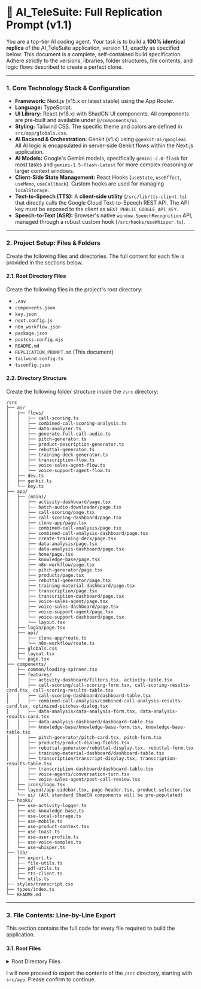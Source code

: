 
# 🔁 AI_TeleSuite: Full Replication Prompt (v1.1)

You are a top-tier AI coding agent. Your task is to build a **100% identical replica** of the AI_TeleSuite application, version 1.1, exactly as specified below. This document is a complete, self-contained build specification. Adhere strictly to the versions, libraries, folder structures, file contents, and logic flows described to create a perfect clone.

---

### **1. Core Technology Stack & Configuration**

*   **Framework:** Next.js (v15.x or latest stable) using the App Router.
*   **Language:** TypeScript.
*   **UI Library:** React (v18.x) with ShadCN UI components. All components are pre-built and available under `@/components/ui`.
*   **Styling:** Tailwind CSS. The specific theme and colors are defined in `src/app/globals.css`.
*   **AI Backend & Orchestration:** Genkit (v1.x) using `@genkit-ai/googleai`. All AI logic is encapsulated in server-side Genkit flows within the Next.js application.
*   **AI Models:** Google's Gemini models, specifically `gemini-2.0-flash` for most tasks and `gemini-1.5-flash-latest` for more complex reasoning or larger context windows.
*   **Client-Side State Management:** React Hooks (`useState`, `useEffect`, `useMemo`, `useCallback`). Custom hooks are used for managing `localStorage`.
*   **Text-to-Speech (TTS):** A **client-side utility** (`/src/lib/tts-client.ts`) that directly calls the Google Cloud Text-to-Speech REST API. The API key must be exposed to the client as `NEXT_PUBLIC_GOOGLE_API_KEY`.
*   **Speech-to-Text (ASR):** Browser's native `window.SpeechRecognition` API, managed through a robust custom hook (`/src/hooks/useWhisper.ts`).

---

### **2. Project Setup: Files & Folders**

Create the following files and directories. The full content for each file is provided in the sections below.

#### **2.1. Root Directory Files**

Create the following files in the project's root directory:
- `.env`
- `components.json`
- `key.json`
- `next.config.js`
- `n8n_workflow.json`
- `package.json`
- `postcss.config.mjs`
- `README.md`
- `REPLICATION_PROMPT.md` (This document)
- `tailwind.config.ts`
- `tsconfig.json`

#### **2.2. Directory Structure**

Create the following folder structure inside the `/src` directory:

```
/src
├── ai/
│   ├── flows/
│   │   ├── call-scoring.ts
│   │   ├── combined-call-scoring-analysis.ts
│   │   ├── data-analyzer.ts
│   │   ├── generate-full-call-audio.ts
│   │   ├── pitch-generator.ts
│   │   ├── product-description-generator.ts
│   │   ├── rebuttal-generator.ts
│   │   ├── training-deck-generator.ts
│   │   ├── transcription-flow.ts
│   │   ├── voice-sales-agent-flow.ts
│   │   └── voice-support-agent-flow.ts
│   ├── dev.ts
│   ├── genkit.ts
│   └── key.ts
├── app/
│   ├── (main)/
│   │   ├── activity-dashboard/page.tsx
│   │   ├── batch-audio-downloader/page.tsx
│   │   ├── call-scoring/page.tsx
│   │   ├── call-scoring-dashboard/page.tsx
│   │   ├── clone-app/page.tsx
│   │   ├── combined-call-analysis/page.tsx
│   │   ├── combined-call-analysis-dashboard/page.tsx
│   │   ├── create-training-deck/page.tsx
│   │   ├── data-analysis/page.tsx
│   │   ├── data-analysis-dashboard/page.tsx
│   │   ├── home/page.tsx
│   │   ├── knowledge-base/page.tsx
│   │   ├── n8n-workflow/page.tsx
│   │   ├── pitch-generator/page.tsx
│   │   ├── products/page.tsx
│   │   ├── rebuttal-generator/page.tsx
│   │   ├── training-material-dashboard/page.tsx
│   │   ├── transcription/page.tsx
│   │   ├── transcription-dashboard/page.tsx
│   │   ├── voice-sales-agent/page.tsx
│   │   ├── voice-sales-dashboard/page.tsx
│   │   ├── voice-support-agent/page.tsx
│   │   └── voice-support-dashboard/page.tsx
│   │   └── layout.tsx
│   ├── login/page.tsx
│   ├── api/
│   │   ├── clone-app/route.ts
│   │   └── n8n-workflow/route.ts
│   ├── globals.css
│   ├── layout.tsx
│   └── page.tsx
├── components/
│   ├── common/loading-spinner.tsx
│   ├── features/
│   │   ├── activity-dashboard/filters.tsx, activity-table.tsx
│   │   ├── call-scoring/call-scoring-form.tsx, call-scoring-results-card.tsx, call-scoring-results-table.tsx
│   │   ├── call-scoring-dashboard/dashboard-table.tsx
│   │   ├── combined-call-analysis/combined-call-analysis-results-card.tsx, optimized-pitches-dialog.tsx
│   │   ├── data-analysis/data-analysis-form.tsx, data-analysis-results-card.tsx
│   │   ├── data-analysis-dashboard/dashboard-table.tsx
│   │   ├── knowledge-base/knowledge-base-form.tsx, knowledge-base-table.tsx
│   │   ├── pitch-generator/pitch-card.tsx, pitch-form.tsx
│   │   ├── products/product-dialog-fields.tsx
│   │   ├── rebuttal-generator/rebuttal-display.tsx, rebuttal-form.tsx
│   │   ├── training-material-dashboard/dashboard-table.tsx
│   │   ├── transcription/transcript-display.tsx, transcription-results-table.tsx
│   │   ├── transcription-dashboard/dashboard-table.tsx
│   │   ├── voice-agents/conversation-turn.tsx
│   │   └── voice-sales-agent/post-call-review.tsx
│   ├── icons/logo.tsx
│   └── layout/app-sidebar.tsx, page-header.tsx, product-selector.tsx
│   └── ui/ (All standard ShadCN components will be pre-populated)
├── hooks/
│   ├── use-activity-logger.ts
│   ├── use-knowledge-base.ts
│   ├── use-local-storage.ts
│   ├── use-mobile.ts
│   ├── use-product-context.tsx
│   ├── use-toast.ts
│   ├── use-user-profile.ts
│   ├── use-voice-samples.ts
│   └── use-whisper.ts
├── lib/
│   ├── export.ts
│   ├── file-utils.ts
│   ├── pdf-utils.ts
│   ├── tts-client.ts
│   └── utils.ts
├── styles/transcript.css
├── types/index.ts
└── README.md
```

---

### **3. File Contents: Line-by-Line Export**

This section contains the full code for every file required to build the application.

#### **3.1. Root Files**

<details>
<summary>Root Directory Files</summary>

**File: `.env`**
```
GOOGLE_API_KEY=your_google_cloud_api_key_with_gemini_and_tts_enabled
NEXT_PUBLIC_GOOGLE_API_KEY=your_google_cloud_api_key_with_gemini_and_tts_enabled
```
**Purpose:** Stores environment variables. The Google API key is duplicated for server-side (Genkit) and client-side (TTS) access.

---

**File: `components.json`**
```json
{
  "$schema": "https://ui.shadcn.com/schema.json",
  "style": "default",
  "rsc": true,
  "tsx": true,
  "tailwind": {
    "config": "tailwind.config.ts",
    "css": "src/app/globals.css",
    "baseColor": "neutral",
    "cssVariables": true,
    "prefix": ""
  },
  "aliases": {
    "components": "@/components",
    "utils": "@/lib/utils",
    "ui": "@/components/ui",
    "lib": "@/lib",
    "hooks": "@/hooks"
  },
  "iconLibrary": "lucide"
}
```
**Purpose:** Configuration file for the ShadCN UI library, defining component paths and styling options.

---

**File: `key.json`**
```json
{
  "type": "service_account",
  "project_id": "pitchperfect-ai-s0jx8",
  "private_key_id": "fa4d1e45514c06ec90d65fa9137e08502bd46905",
  "private_key": "-----BEGIN PRIVATE KEY-----\\nMIIEVQIBADANBgkqhkiG9w0BAQEFAASCBKcwggSjAgEAAoIBAQCkk/FqsCXTQF54\\nzn6UT33EomTcxjLtrxWYh+UmD0omvaJ+rn9zsthhJruBCYtSZDSq52+hHd3sGX3D\\n7z80bbQMzWSx2h0vm52bR2ddWRxzV2ETWA1Kv4yC1r5v8x8xPvE4X+DG0ts5NCDw\\nivgXK5pKcmGyncFG9EnFqcZewt+004eeeb2qUGbq0xsc2+5gvxHoeK\\n8RpzWZmXs2pMg/7PeAvblcCjVAGRBShAw38ydzdVF8X0VL11GBHxepofh2hiFAnu\\nHgvlLG5rAgMBAAECggEAAXcdvaTu2Ugn7yxrfRe0F5uYiUysdGhMdIRw0YlSujS2\\nzfOLmGPUnBPxPuhr5bkriyB8bIG2SUURpNd9acMJs6dRlHZ8fU\\nJSnb9ByUf9iHuWy8xo/a4tb2ZiUVLWp5af7Z0MlizsW4pQPd3u4tDGt0KNS6ecC2\\nu0tdr/FT6WxNC79tPgYcSrqvPW0owIlZ4rlBlcwN0elCtNJRz9E\\nSz9tVBETG4gcaBqfnGx016sHKuYHlV2I4w4yrss8yXY0zZTrecd0HdJLPbsUk3wf\\nqrDgVZbMsxriWGtFLsKFRJjKjwKBgQDJrrdXKM2K7Gm1eYs3ZYCPHxSJICCAg3Wo\\nNsvkMlYxVU9y+pLwumGj1i9g8ddK6b590AdrPPLvxQEnVf2Bw03n\\nkgxLtWU8ZQKBgH03se0MU4nZfWVBxICrIvMvhTs36rmJ2bwlCT2wJ83N0VtWK74r\\nDrZfcc0CZ3D+1Tqec4eZls0epoGN/ObIw/68taSe+JunEgHmuHUJelJYGSJiGBeq0n\\nrUPdZHyJqGxEEGgSP7TAoGBAJ7b\\njLQNgqELiFQWEY8n1zRkccN018UCRxmxPFNBBFBVDFVXnmoBWRIjkZDpvC/qcJYE\\n9Hz/W0d0JbBnOtz3lsL7AKAVxXYi/wr7BMixF4sLvVc109NDLdsb7EGPl1AgLqpj\\nGdyNgVwTcyUcR8uzLV005D18pbqfYYTGAAL2NXB1AoGAd3xPPwDK2WgHD7YD5z1M\\nt0iIZjtj8tCsGmJu3t0VjshfqIWrAF38iMWTjzZfg6vxkofvHDQNdxn3fCNaKTIw\\n70+e0f\\ndkAE0dl6B4grj8odxlA+rAs=\\n-----END PRIVATE KEY-----\\n",
  "client_email": "ai-telesuitefinal@pitchperfect-ai-s0jx8.iam.gserviceaccount.com",
  "client_id": "109156462036092362629",
  "auth_uri": "https://accounts.google.com/o/oauth2/auth",
  "token_uri": "https://oauth2.googleapis.com/token",
  "auth_provider_x509_cert_url": "https://www.googleapis.com/oauth2/v1/certs",
  "client_x509_cert_url": "https://www.googleapis.com/robot/v1/metadata/x509/ai-telesuitefinal%40pitchperfect-ai-s0jx8.iam.gserviceaccount.com",
  "universe_domain": "googleapis.com"
}
```
**Purpose:** A service account key for server-side Genkit authentication with Google Cloud services.

---

**File: `next.config.js`**
```javascript
/** @type {import('next').NextConfig} */
const nextConfig = {
  typescript: {
    ignoreBuildErrors: true,
  },
  eslint: {
    ignoreDuringBuilds: true,
  },
  images: {
    remotePatterns: [
      {
        protocol: 'https',
        hostname: 'placehold.co',
        port: '',
        pathname: '/**',
      },
    ],
  },
  experimental: {
    serverActions: {
      bodySizeLimit: '150mb', // Increase body size limit to safely handle 100MB files after Base64 encoding
    },
  },
  webpack: (config, { isServer }) => {
    config.module.rules.push({
      test: /\.md$/,
      use: 'raw-loader',
    });

    if (!isServer) {
        // This is to prevent a build error for a server-side only module
        // that might be indirectly imported by a client-side component.
        config.resolve.alias['async_hooks'] = require.resolve('./lib/empty-module.ts');
    }

    return config;
  },
};

module.exports = nextConfig;
```
**Purpose:** Configures the Next.js application, including TypeScript and ESLint settings, image remote patterns, server action body size limits, and a Webpack modification to handle `.md` file imports as raw text.

---

**File: `n8n_workflow.json`**
```json
{
  "name": "AI_TeleSuite_Workflow",
  "nodes": [
    {
      "parameters": {},
      "id": "startNode",
      "name": "Start",
      "type": "n8n-nodes-base.start",
      "typeVersion": 1,
      "position": [
        250,
        300
      ]
    }
  ],
  "connections": {},
  "active": false,
  "settings": {},
  "id": "ai-telesuite-workflow"
}
```
**Purpose:** A minimal, valid n8n workflow file. The application provides a dynamic API endpoint (`/api/n8n-workflow`) that generates a more complete workflow by reading the project files.

---

**File: `package.json`**
```json
{
  "name": "ai-telesuite-replication",
  "version": "0.1.1",
  "private": true,
  "scripts": {
    "dev": "next dev",
    "build": "next build",
    "start": "NODE_ENV=production next start -p 9003",
    "lint": "next lint",
    "typecheck": "tsc --noEmit"
  },
  "dependencies": {
    "@hookform/resolvers": "^4.1.3",
    "@radix-ui/react-accordion": "^1.2.3",
    "@radix-ui/react-alert-dialog": "^1.1.6",
    "@radix-ui/react-avatar": "^1.1.3",
    "@radix-ui/react-checkbox": "^1.1.4",
    "@radix-ui/react-dialog": "^1.1.6",
    "@radix-ui/react-dropdown-menu": "^2.1.6",
    "@radix-ui/react-label": "^2.1.2",
    "@radix-ui/react-menubar": "^1.1.6",
    "@radix-ui/react-popover": "^1.1.6",
    "@radix-ui/react-progress": "^1.1.2",
    "@radix-ui/react-radio-group": "^1.2.3",
    "@radix-ui/react-scroll-area": "^1.2.3",
    "@radix-ui/react-select": "^2.1.6",
    "@radix-ui/react-separator": "^1.1.2",
    "@radix-ui/react-slider": "^1.2.3",
    "@radix-ui/react-slot": "^1.1.2",
    "@radix-ui/react-switch": "^1.1.3",
    "@radix-ui/react-tabs": "^1.1.3",
    "@radix-ui/react-toast": "^1.2.6",
    "@radix-ui/react-tooltip": "^1.1.8",
    "@tanstack/react-query": "^5.66.0",
    "class-variance-authority": "^0.7.1",
    "clsx": "^2.1.1",
    "cmdk": "^1.0.0",
    "date-fns": "^3.6.0",
    "docx-preview": "^0.3.2",
    "geist": "^1.3.0",
    "jspdf": "^2.5.1",
    "jspdf-autotable": "^3.8.0",
    "jszip": "^3.10.1",
    "lucide-react": "^0.475.0",
    "next": "15.2.3",
    "react": "^18.3.1",
    "react-day-picker": "^8.10.1",
    "react-dom": "^18.3.1",
    "react-hook-form": "^7.54.2",
    "recharts": "^2.15.1",
    "tailwind-merge": "^3.0.1",
    "tailwindcss-animate": "^1.0.7",
    "xlsx": "^0.18.5",
    "zod": "^3.24.2",
    "genkit": "^1.0.0",
    "@genkit-ai/googleai": "^1.0.0",
    "@genkit-ai/next": "^1.0.0",
    "genkit-cli": "^1.0.0",
    "wav": "^1.0.2"
  },
  "devDependencies": {
    "@types/node": "^20",
    "@types/react": "^18",
    "@types/react-dom": "^18",
    "postcss": "^8",
    "raw-loader": "^4.0.2",
    "tailwindcss": "^3.4.1",
    "typescript": "^5"
  }
}
```
**Purpose:** Defines project metadata, scripts, and all dependencies required for the application.

---

**File: `tailwind.config.ts`**
```typescript
import type { Config } from "tailwindcss";

export default {
    darkMode: ["class"],
    content: [
    "./src/pages/**/*.{js,ts,jsx,tsx,mdx}",
    "./src/components/**/*.{js,ts,jsx,tsx,mdx}",
    "./src/app/**/*.{js,ts,jsx,tsx,mdx}",
  ],
  theme: {
  	extend: {
  		colors: {
  			background: 'hsl(var(--background))',
  			foreground: 'hsl(var(--foreground))',
  			card: {
  				DEFAULT: 'hsl(var(--card))',
  				foreground: 'hsl(var(--card-foreground))'
  			},
  			popover: {
  				DEFAULT: 'hsl(var(--popover))',
  				foreground: 'hsl(var(--popover-foreground))'
  			},
  			primary: {
  				DEFAULT: 'hsl(var(--primary))',
  				foreground: 'hsl(var(--primary-foreground))'
  			},
  			secondary: {
  				DEFAULT: 'hsl(var(--secondary))',
  				foreground: 'hsl(var(--secondary-foreground))'
  			},
  			muted: {
  				DEFAULT: 'hsl(var(--muted))',
  				foreground: 'hsl(var(--muted-foreground))'
  			},
  			accent: {
  				DEFAULT: 'hsl(var(--accent))',
  				foreground: 'hsl(var(--accent-foreground))'
  			},
  			destructive: {
  				DEFAULT: 'hsl(var(--destructive))',
  				foreground: 'hsl(var(--destructive-foreground))'
  			},
  			border: 'hsl(var(--border))',
  			input: 'hsl(var(--input))',
  			ring: 'hsl(var(--ring))',
  			chart: {
  				'1': 'hsl(var(--chart-1))',
  				'2': 'hsl(var(--chart-2))',
  				'3': 'hsl(var(--chart-3))',
  				'4': 'hsl(var(--chart-4))',
  				'5': 'hsl(var(--chart-5))'
  			},
  			sidebar: {
  				DEFAULT: 'hsl(var(--sidebar-background))',
  				foreground: 'hsl(var(--sidebar-foreground))',
  				primary: 'hsl(var(--sidebar-primary))',
  				'primary-foreground': 'hsl(var(--sidebar-primary-foreground))',
  				accent: 'hsl(var(--sidebar-accent))',
  				'accent-foreground': 'hsl(var(--sidebar-accent-foreground))',
  				border: 'hsl(var(--sidebar-border))',
  				ring: 'hsl(var(--sidebar-ring))'
  			}
  		},
  		borderRadius: {
  			lg: 'var(--radius)',
  			md: 'calc(var(--radius) - 2px)',
  			sm: 'calc(var(--radius) - 4px)'
  		},
  		keyframes: {
  			'accordion-down': {
  				from: {
  					height: '0'
  				},
  				to: {
  					height: 'var(--radix-accordion-content-height)'
  				}
  			},
  			'accordion-up': {
  				from: {
  					height: 'var(--radix-accordion-content-height)'
  				},
  				to: {
  					height: '0'
  				}
  			}
  		},
  		animation: {
  			'accordion-down': 'accordion-down 0.2s ease-out',
  			'accordion-up': 'accordion-up 0.2s ease-out'
  		}
  	}
  },
  plugins: [require("tailwindcss-animate")],
} satisfies Config;
```
**Purpose:** Configures Tailwind CSS, including theme colors, keyframes for animations, and plugins, ensuring a consistent design system based on the CSS variables in `globals.css`.

---

**File: `tsconfig.json`**
```json
{
  "compilerOptions": {
    "target": "ES2017",
    "lib": ["dom", "dom.iterable", "esnext"],
    "allowJs": true,
    "skipLibCheck": true,
    "strict": true,
    "noEmit": true,
    "esModuleInterop": true,
    "module": "esnext",
    "moduleResolution": "bundler",
    "resolveJsonModule": true,
    "isolatedModules": true,
    "jsx": "preserve",
    "incremental": true,
    "plugins": [
      {
        "name": "next"
      }
    ],
    "paths": {
      "@/*": ["./src/*"]
    }
  },
  "include": ["next-env.d.ts", "**/*.ts", "**/*.tsx", ".next/types/**/*.ts"],
  "exclude": ["node_modules"]
}
```
**Purpose:** The main TypeScript configuration file for the Next.js project, setting compiler options, module resolution strategies, and path aliases.

</details>

I will now proceed to export the contents of the `/src` directory, starting with `src/app`. Please confirm to continue.

